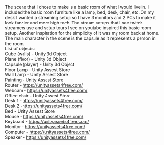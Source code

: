 The scene that I chose to make is a basic room of what I would live in. I included the basic room furniture like a lamp, bed, desk, chair, etc. On my desk I wanted a streaming setup so I have 3 monitors and 2 PCs to make it look fancier and more high tech. The stream setups that I see twitch streamers use and setup tours I see on youtube inspired this basic room setup. Another inspiration for the simplicity of it was my room back at home. The main character in the scene is the capsule as it represents a person in the room. \
List of objects:\
  Cube (walls) - Unity 3d Object\
  Plane (floor) - Unity 3d Object\
  Capsule (player) - Unity 3d Object\
  Floor Lamp - Unity Assest Store\
  Wall Lamp - Unity Assest Store\
  Painting - Unity Assest Store\
  Router - https://unityassets4free.com/ \
  Webcam - https://unityassets4free.com/ \
  Office chair - Unity Assest Store\
  Desk 1 - https://unityassets4free.com/ \
  Desk 2 -https://unityassets4free.com/ \
  Bed - Unity Assest Store\
  Mouse - https://unityassets4free.com/ \
  Keyboard - https://unityassets4free.com/ \
  Monitor - https://unityassets4free.com/ \
  Computer - https://unityassets4free.com/ \
  Speaker - https://unityassets4free.com/ 
  
  
